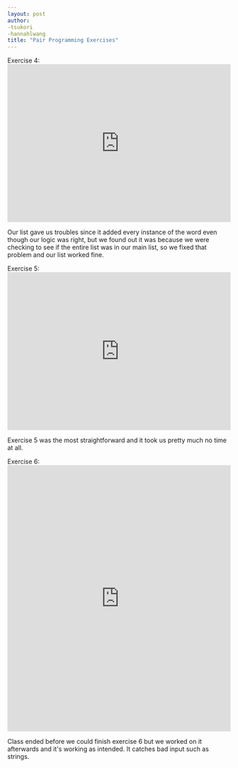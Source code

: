 ```yaml
---
layout: post
author:
-tsukori
-hannahlwang
title: "Pair Programming Exercises"
---
```


Exercise 4: <iframe src="https://trinket.io/embed/python/06042bfcab" width="100%" height="356" frameborder="0" marginwidth="0" marginheight="0" allowfullscreen></iframe>

Our list gave us troubles since it added every instance of the word even though our logic was right, but we found out it was because we were checking to see if the entire list was in our main list, so we fixed that problem and our list worked fine.

Exercise 5: <iframe src="https://trinket.io/embed/python/1c80c889b2" width="100%" height="356" frameborder="0" marginwidth="0" marginheight="0" allowfullscreen></iframe>

Exercise 5 was the most straightforward and it took us pretty much no time at all.

Exercise 6: <iframe src="https://trinket.io/embed/python/8c4f97e4b1" width="100%" height="600" frameborder="0" marginwidth="0" marginheight="0" allowfullscreen></iframe>

Class ended before we could finish exercise 6 but we worked on it afterwards and it's working as intended. It catches bad input such as strings.
